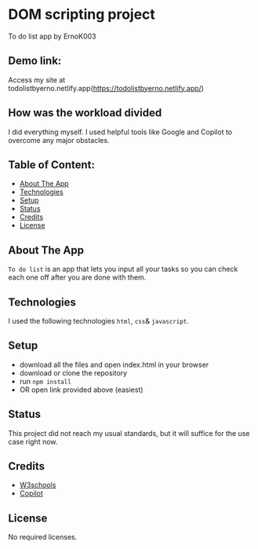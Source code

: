 # DOM scripting project 
To do list app by ErnoK003

## Demo link:
Access my site at todolistbyerno.netlify.app(https://todolistbyerno.netlify.app/)

## How was the workload divided
I did everything myself. I used helpful tools like Google and Copilot to overcome any major obstacles.


## Table of Content:

- [About The App](#about-the-app)
- [Technologies](#technologies)
- [Setup](#setup)
- [Status](#status)
- [Credits](#credits)
- [License](#license)

## About The App
`To do list` is an app that lets you input all your tasks so you can check each one off after you are done with them.

## Technologies
I used the following technologies `html`, `css`& `javascript`.

## Setup
- download all the files and open index.html in your browser
- download or clone the repository
- run `npm install`
- OR open link provided above (easiest)

## Status
This project did not reach my usual standards, but it will suffice for the use case right now.

## Credits
- [W3schools](https://www.w3schools.com/)
- [Copilot](https://code.visualstudio.com/docs/copilot/overview)

## License
No required licenses.